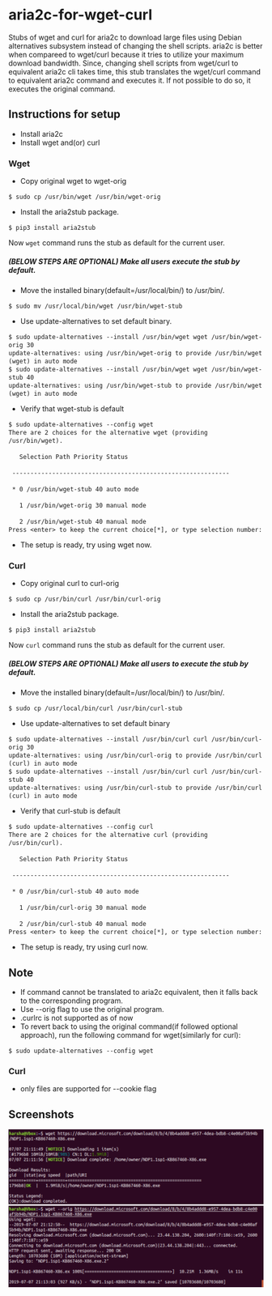 # aria2c-for-wget-curl
Stubs of wget and curl for aria2c to download large files using Debian alternatives subsystem instead of changing the shell scripts.
aria2c is better when compareed to wget/curl because it tries to utilize your maximum download bandwidth.
Since, changing shell scripts from wget/curl to equivalent aria2c cli takes time, this stub translates the wget/curl command to equivalent aria2c command and executes it.
If not possible to do so, it executes the original command.

## Instructions for setup
* Install aria2c
* Install wget and(or) curl

### Wget
* Copy original wget to wget-orig
```console
$ sudo cp /usr/bin/wget /usr/bin/wget-orig
```
* Install the aria2stub package.
```console
$ pip3 install aria2stub
```
Now `wget` command runs the stub as default for the current user.

##### (BELOW STEPS ARE OPTIONAL) Make all users execute the stub by default.
* Move the installed binary(default=/usr/local/bin/) to /usr/bin/.
```console
$ sudo mv /usr/local/bin/wget /usr/bin/wget-stub
```
* Use update-alternatives to set default binary.
 ```console
$ sudo update-alternatives --install /usr/bin/wget wget /usr/bin/wget-orig 30
update-alternatives: using /usr/bin/wget-orig to provide /usr/bin/wget (wget) in auto mode
$ sudo update-alternatives --install /usr/bin/wget wget /usr/bin/wget-stub 40
update-alternatives: using /usr/bin/wget-stub to provide /usr/bin/wget (wget) in auto mode
```
* Verify that wget-stub is default
 ```console
$ sudo update-alternatives --config wget
There are 2 choices for the alternative wget (providing /usr/bin/wget).

    Selection Path Priority Status

  ------------------------------------------------------------

  * 0 /usr/bin/wget-stub 40 auto mode

    1 /usr/bin/wget-orig 30 manual mode

    2 /usr/bin/wget-stub 40 manual mode
Press <enter> to keep the current choice[*], or type selection number:
```

* The setup is ready, try using wget now.

### Curl
* Copy original curl to curl-orig
```console
$ sudo cp /usr/bin/curl /usr/bin/curl-orig
```
* Install the aria2stub package.
```console
$ pip3 install aria2stub
```
Now `curl` command runs the stub as default for the current user.

##### (BELOW STEPS ARE OPTIONAL) Make all users to execute the stub by default.
* Move the installed binary(default=/usr/local/bin/) to /usr/bin/.
```console
$ sudo cp /usr/local/bin/curl /usr/bin/curl-stub
```
* Use update-alternatives to set default binary
 ```console
$ sudo update-alternatives --install /usr/bin/curl curl /usr/bin/curl-orig 30
update-alternatives: using /usr/bin/curl-orig to provide /usr/bin/curl (curl) in auto mode
$ sudo update-alternatives --install /usr/bin/curl curl /usr/bin/curl-stub 40
update-alternatives: using /usr/bin/curl-stub to provide /usr/bin/curl (curl) in auto mode
```
* Verify that curl-stub is default
 ```console
$ sudo update-alternatives --config curl
There are 2 choices for the alternative curl (providing /usr/bin/curl).

    Selection Path Priority Status

  ------------------------------------------------------------

  * 0 /usr/bin/curl-stub 40 auto mode

    1 /usr/bin/curl-orig 30 manual mode

    2 /usr/bin/curl-stub 40 manual mode
Press <enter> to keep the current choice[*], or type selection number:
```

* The setup is ready, try using curl now.

## Note
* If command cannot be translated to aria2c equivalent, then it falls back to the corresponding program.
* Use --orig flag to use the original program.
* .curlrc is not supported as of now
* To revert back to using the original command(if followed optional approach), run the following command for wget(similarly for curl):
 ```console
$ sudo update-alternatives --config wget
```

### Curl
* only files are supported for --cookie flag

## Screenshots
![wget-aria2c](https://raw.githubusercontent.com/SaiHarshaK/aria2c-for-wget-curl/master/wget/screenshots/wget-aria.png)
![wget-orig](https://raw.githubusercontent.com/SaiHarshaK/aria2c-for-wget-curl/master/wget/screenshots/wget-orig.png)
